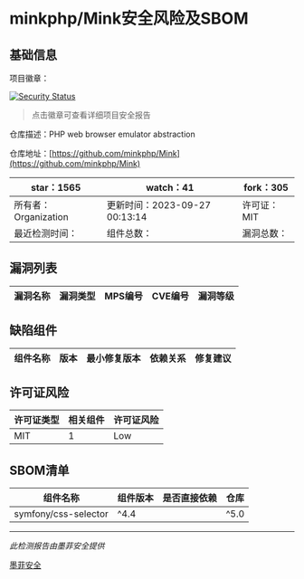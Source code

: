 # minkphp/Mink安全风险及SBOM

## 基础信息

项目徽章：

[![Security Status](https://www.murphysec.com/platform3/v31/badge/1716165537822277632.svg)](https://www.murphysec.com/console/report/1700215114984718336/1716165537822277632)

> 点击徽章可查看详细项目安全报告

仓库描述：PHP web browser emulator abstraction

仓库地址：[https://github.com/minkphp/Mink](https://github.com/minkphp/Mink)

| star：1565 | watch：41 | fork：305 |
| ----------- | -------------- | ------------ |
| 所有者：Organization | 更新时间：2023-09-27 00:13:14 | 许可证：MIT |
| 最近检测时间： | 组件总数： | 漏洞总数： |




## 漏洞列表

| 漏洞名称 | 漏洞类型 | MPS编号 | CVE编号 | 漏洞等级 |
| ------- | ------ | ------- | ------ | ----- |





## 缺陷组件

| 组件名称 | 版本 | 最小修复版本 | 依赖关系 | 修复建议 |
| -------- | ---- | ------------ | -------- | -------- |





## 许可证风险

| 许可证类型 | 相关组件 | 许可证风险 |
| ---------- | -------- | ---------- |
|MIT|1|Low|




## SBOM清单

| 组件名称 | 组件版本 | 是否直接依赖 | 仓库 |
| -------- | -------- | ------------ | ---- |
|symfony/css-selector|^4.4 || ^5.0 || ^6.0 || ^7.0|间接依赖|composer|


------

*此检测报告由墨菲安全提供*

[墨菲安全](www.murphysec.com)
